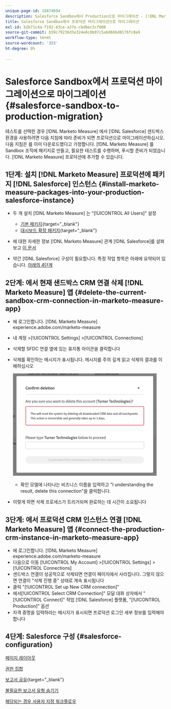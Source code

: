 ```yaml
---
unique-page-id: 18874694
description: Salesforce Sandbox에서 Production으로 마이그레이션 - [!DNL Marketo Measure] - 제품 설명서
title: Salesforce Sandbox에서 프로덕션 마이그레이션으로 마이그레이션
exl-id: b2b71c4a-f192-43ce-a27e-cbd0ec3cf008
source-git-commit: b59c79236d3e324e8c8b07c5a6d68bd8176fc8a9
workflow-type: tm+mt
source-wordcount: '323'
ht-degree: 0%

---
```


# Salesforce Sandbox에서 프로덕션 마이그레이션으로 마이그레이션 {#salesforce-sandbox-to-production-migration}

테스트를 선택한 경우 [!DNL Marketo Measure] 에서 [!DNL Salesforce] 샌드박스 환경을 사용하려면 다음 지침에 따라 준비가 되면 프로덕션으로 마이그레이션하십시오. 다음 지침은 를 이미 다운로드했다고 가정합니다. [!DNL Marketo Measure] 를 Sandbox 조직에 패키지로 만들고, 필요한 테스트를 수행하며, 푸시할 준비가 되었습니다. [!DNL Marketo Measure] 프로덕션에 추가할 수 있습니다.

## 1단계: 설치 [!DNL Marketo Measure] 프로덕션에 패키지 [!DNL Salesforce] 인스턴스 {#install-marketo-measure-packages-into-your-production-salesforce-instance}

* 두 개 설치 [!DNL Marketo Measure] 는 &quot;[!UICONTROL All Users]&quot; 설정

   * [기본 패키지](https://appexchange.salesforce.com/appxListingDetail?listingId=a0N3000000B3KLuEAN){target="_blank"}
   * [대시보드 확장 패키지](https://login.salesforce.com/packaging/installPackage.apexp?p0=04t610000001jI6){target="_blank"}

* 에 대한 자세한 정보 [!DNL Marketo Measure] 관계 [!DNL Salesforce]를 살펴보고 [이 문서](/help/configuration-and-setup/marketo-measure-and-salesforce/how-marketo-measure-and-salesforce-interact.md)
* 약간 [!DNL Salesforce] 구성이 필요합니다. 특정 작업 항목은 아래에 요약되어 있습니다. [아래의 4단계](#salesforce-configuration)

## 2단계: 에서 현재 샌드박스 CRM 연결 삭제 [!DNL Marketo Measure] 앱 {#delete-the-current-sandbox-crm-connection-in-marketo-measure-app}

* 에 로그인합니다. [!DNL Marketo Measure] experience.adobe.com/marketo-measure
* 내 계정 >[!UICONTROL Settings] >[!UICONTROL Connections]
* 삭제할 SFDC 연결 옆에 있는 휴지통 아이콘을 클릭합니다
* 삭제를 확인하는 메시지가 표시됩니다. 메시지를 주의 깊게 읽고 삭제의 결과를 이해하십시오

   ![](assets/salesforce-sandbox-to-production-migration-1.png)

   * 확인 모델에 나타나는 비즈니스 이름을 입력하고 &quot;I understanding the result, delete this connection&quot;을 클릭합니다.
* 이렇게 하면 삭제 프로세스가 트리거되며 완료하는 데 시간이 소요됩니다

## 3단계: 에서 프로덕션 CRM 인스턴스 연결 [!DNL Marketo Measure] 앱 {#connect-the-production-crm-instance-in-marketo-measure-app}

* 에 로그인합니다. [!DNL Marketo Measure] experience.adobe.com/marketo-measure
* 다음으로 이동 [!UICONTROL My Account] >[!UICONTROL Settings] > [!UICONTROL Connections]
* 샌드박스 연결이 성공적으로 삭제되면 연결이 페이지에서 사라집니다. 그렇지 않으면 연결이 &quot;삭제 진행 중&quot; 상태로 계속 표시됩니다
* 클릭 &quot;[!UICONTROL Set up New CRM connection]&quot;
* 에서[!UICONTROL Select CRM Connection]&quot; 모달 대화 상자에서 &quot;[!UICONTROL Connect]&quot; 작업 [!DNL Salesforce] 플랫폼, &quot;[!UICONTROL Production]&quot; 옵션
* 자격 증명을 입력하라는 메시지가 표시되면 프로덕션 로그인 세부 정보를 입력해야 합니다

## 4단계: Salesforce 구성 {#salesforce-configuration}

[페이지 레이아웃](/help/configuration-and-setup/marketo-measure-and-salesforce/page-layout-instructions.md)

[권한 집합](/help/configuration-and-setup/marketo-measure-and-salesforce/marketo-measure-permission-sets.md)

[보고서 공유](https://help.salesforce.com/articleView?id=analytics_share_folder.htm&amp;type=0){target="_blank"}

[불필요한 보고서 유형 숨기기](/help/configuration-and-setup/marketo-measure-and-salesforce/hiding-unnecessary-report-types.md)

[해당되는 경우 사용자 지정 워크플로우](/help/advanced-marketo-measure-features/custom-revenue-amount/using-a-custom-revenue-amount-field.md)
